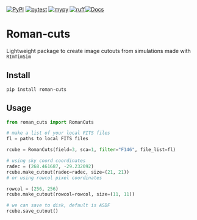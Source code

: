 [![PyPI](https://img.shields.io/pypi/v/roman-cuts.svg)](https://pypi.org/project/roman-cuts)
[![pytest](https://github.com/jorgemarpa/roman-cuts/actions/workflows/pytest.yaml/badge.svg)](https://github.com/jorgemarpa/roman-cuts/actions/workflows/pytest.yaml/) [![mypy](https://github.com/jorgemarpa/roman-cuts/actions/workflows/mypy.yaml/badge.svg)](https://github.com/jorgemarpa/roman-cuts/actions/workflows/mypy.yaml) [![ruff](https://github.com/jorgemarpa/roman-cuts/actions/workflows/ruff.yaml/badge.svg)](https://github.com/jorgemarpa/roman-cuts/actions/workflows/ruff.yaml)[![Docs](https://github.com/jorgemarpa/roman-cuts/actions/workflows/deploy-mkdocs.yaml/badge.svg)](https://github.com/jorgemarpa/roman-cuts/actions/workflows/deploy-mkdocs.yaml)

# Roman-cuts

Lightweight package to create image cutouts from simulations made with `RImTimSim`

## Install

```
pip install roman-cuts
```

## Usage

```python
from roman_cuts import RomanCuts

# make a list of your local FITS files
fl = paths to local FITS files

rcube = RomanCuts(field=3, sca=1, filter="F146", file_list=fl)

# using sky coord coordinates
radec = (268.461687, -29.232092)
rcube.make_cutout(radec=radec, size=(21, 21))
# or using rowcol pixel coordinates

rowcol = (256, 256)
rcube.make_cutout(rowcol=rowcol, size=(11, 11))

# we can save to disk, default is ASDF
rcube.save_cutout()
```